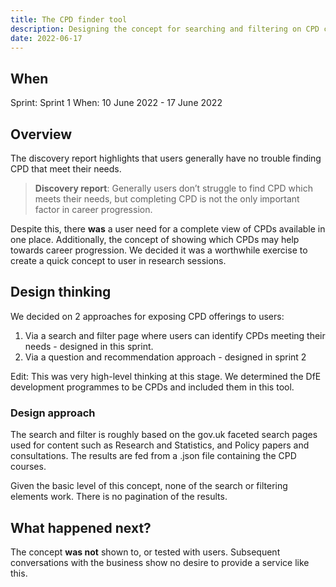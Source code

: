 ```yaml
---
title: The CPD finder tool
description: Designing the concept for searching and filtering on CPD courses
date: 2022-06-17
---
```


## When
Sprint: Sprint 1
When: 10 June 2022 - 17 June 2022

## Overview
The discovery report highlights that users generally have no trouble finding CPD that meet their needs.

> **Discovery report**: Generally users don’t struggle to find CPD which meets their needs, but completing CPD is not the only important factor in career progression.

Despite this, there **was** a user need for a complete view of CPDs available in one place. Additionally, the concept of showing which CPDs may help towards career progression. We decided it was a worthwhile exercise to create a quick concept to user in research sessions.

## Design thinking
We decided on 2 approaches for exposing CPD offerings to users:

1. Via a search and filter page where users can identify CPDs meeting their needs - designed in this sprint.
2. Via a question and recommendation approach - designed in sprint 2

Edit: This was very high-level thinking at this stage. We determined the DfE development programmes to be CPDs and included them in this tool.

### Design approach
The search and filter is roughly based on the gov.uk faceted search pages used for content such as Research and Statistics, and Policy papers and consultations. The results are fed from a .json file containing the CPD courses.

Given the basic level of this concept, none of the search or filtering elements work. There is no pagination of the results.

## What happened next?
The concept **was not** shown to, or tested with users. Subsequent conversations with the business show no desire to provide a service like this.
